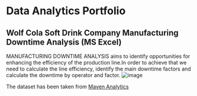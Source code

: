 # Data Analytics Portfolio

## Wolf Cola Soft Drink Company Manufacturing Downtime Analysis (MS Excel)

MANUFACTURING DOWNTIME ANALYSIS aims to identify opportunities for enhancing the efficiency of the production line.In order to achieve that we need to calculate the line efficiency, identify the main downtime factors and calculate the downtime by operator and factor.
![image](https://github.com/user-attachments/assets/4c064ed7-768a-466c-acae-1125dfb64239)

The dataset has been taken from [Maven Analytics](https://app.mavenanalytics.io/guided-projects)
